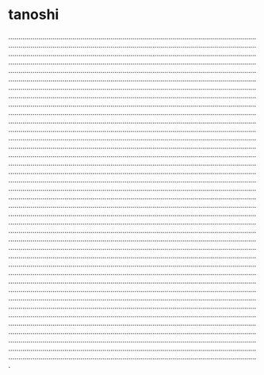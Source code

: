 # tanoshi
.....................................................................................................................................................................................................................................................................................................................................................................................................................................................................................................................................................................................................................................................................................................................................................................................................................................................................................................................................................................................................................................................................................................................................................................................................................................................................................................................................................................................................................................................................................................................................................................................................................................................................................................................................................................................................................................................................................................................................................................................................................................................................................................................................................................................................................................................................................................................................................................................................................................................................................................................................................................................................................................................................................................................................................................................................................................................................................................................................................................................................................................................................................................................................................................................................................................................................................................................................................................................................................................................................................................................................................................................................................................................................................................................................................................................................................................................................................................................................................................................................................................................................................................................................................................................................................................................................................................................................................................................................................................................................................................................................................................................................................................................................................................................................................................................................................................................................................................................................................................................................................................